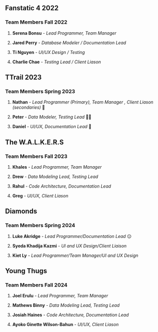 ## Fanstatic 4 2022

### Team Members Fall 2022

1. **Serena Bonsu** - _Lead Programmer, Team Manager_

2. **Jared Perry** - _Database Modeler / Documentation Lead_

3. **Ti Nguyen** - _UI/UX Design / Testing_

4. **Charlie Chae** - _Testing Lead / Client Liason_



## TTrail 2023

### Team Members Spring 2023

1. **Nathan** - _Lead Programmer (Primary), Team Manager , Client Liason (secondaries)_ :ghost:

2. **Peter** - _Data Modeler, Testing Lead_ :mage_man:

3. **Daniel** - _UI/UX, Documentation Lead_ :bat:



## The W.A.L.K.E.R.S

### Team Members Fall 2023

1. **Khales** - _Lead Programmer, Team Manager_

2. **Drew** - _Data Modeling Lead, Testing Lead_

3. **Rahul** - _Code Architecture, Documentation Lead_

4. **Greg** - _UI/UX, Client Liason_



## Diamonds

### Team Members Spring 2024

1. **Luke Akridge** - _Lead Programmer/Documentation Lead_ :expressionless:

2. **Syeda Khadija Kazmi** - _UI and UX Design/Client Liaison_

3. **Kiet Ly** - _Lead Programmer/Team Manager/UI and UX Design_



## Young Thugs

### Team Members Fall 2024

1. **Joel Erulu** - _Lead Programmer, Team Manager_

2. **Mathews Binny** - _Data Modeling Lead, Testing Lead_

3. **Josiah Haines** - _Code Architecture, Documentation Lead_

4. **Ayoko Ginette Wilson-Bahun** - _UI/UX, Client Liason_